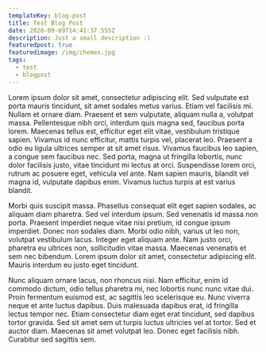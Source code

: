```yaml
---
templateKey: blog-post
title: Test Blog Post
date: 2020-09-09T14:41:37.555Z
description: Just a small description :)
featuredpost: true
featuredimage: /img/chemex.jpg
tags:
  - test
  - blogpost
---
```

<!--StartFragment-->

Lorem ipsum dolor sit amet, consectetur adipiscing elit. Sed vulputate est porta mauris tincidunt, sit amet sodales metus varius. Etiam vel facilisis mi. Nullam et ornare diam. Praesent et sem vulputate, aliquam nulla a, volutpat massa. Pellentesque nibh orci, interdum quis magna sed, faucibus porta lorem. Maecenas tellus est, efficitur eget elit vitae, vestibulum tristique sapien. Vivamus id nunc efficitur, mattis turpis vel, placerat leo. Praesent a odio eu ligula ultrices semper at sit amet risus. Vivamus faucibus leo sapien, a congue sem faucibus nec. Sed porta, magna ut fringilla lobortis, nunc dolor facilisis justo, vitae tincidunt mi lectus at orci. Suspendisse lorem orci, rutrum ac posuere eget, vehicula vel ante. Nam sapien mauris, blandit vel magna id, vulputate dapibus enim. Vivamus luctus turpis at est varius blandit.

Morbi quis suscipit massa. Phasellus consequat elit eget sapien sodales, ac aliquam diam pharetra. Sed vel interdum ipsum. Sed venenatis id massa non porta. Praesent imperdiet neque vitae nisi pretium, id congue ipsum imperdiet. Donec non sodales diam. Morbi odio nibh, varius ut leo non, volutpat vestibulum lacus. Integer eget aliquam ante. Nam justo orci, pharetra eu ultrices non, sollicitudin vitae massa. Maecenas venenatis et sem nec bibendum. Lorem ipsum dolor sit amet, consectetur adipiscing elit. Mauris interdum eu justo eget tincidunt.

Nunc aliquam ornare lacus, non rhoncus nisi. Nam efficitur, enim id commodo dictum, odio tellus pharetra mi, nec lobortis nunc nunc vitae dui. Proin fermentum euismod est, ac sagittis leo scelerisque eu. Nunc viverra neque et ante luctus dapibus. Duis malesuada dapibus erat, id fringilla lectus tempor nec. Etiam consectetur diam eget erat tincidunt, sed dapibus tortor gravida. Sed sit amet sem ut turpis luctus ultricies vel at tortor. Sed et auctor diam. Maecenas sit amet volutpat leo. Donec eget facilisis nibh. Curabitur sed sagittis sem.

<!--EndFragment-->